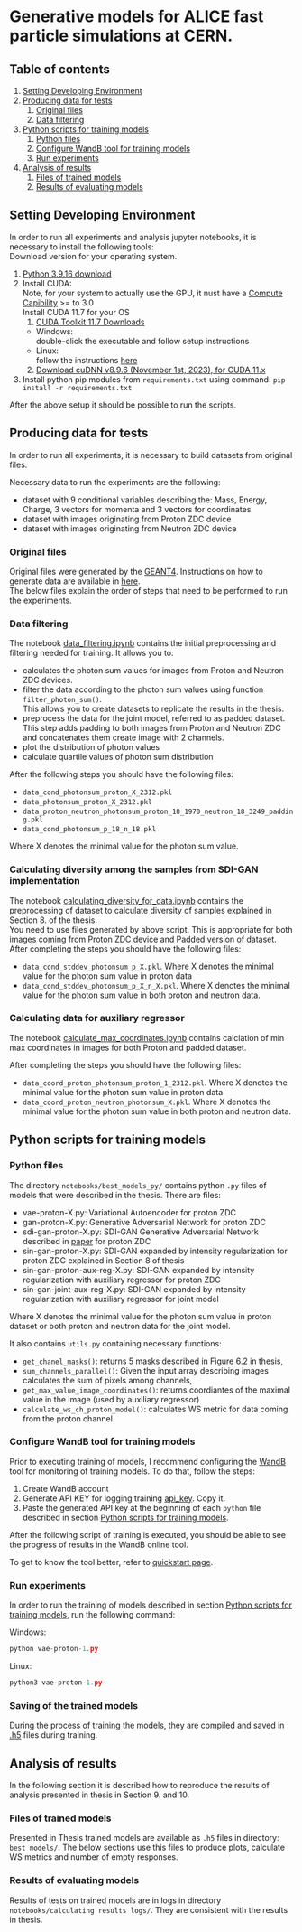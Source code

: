 # Generative models for ALICE fast particle simulations at CERN.

## Table of contents

1. [Setting Developing Environment](#setting-developing-environment)
2. [Producing data for tests](#producing-data-for-tests)
    1. [Original files](#original-files)
    2. [Data filtering](#data-filtering)
3. [Python scripts for training models](#python-scripts-for-training-models)
   1. [Python files](#python-files)
   2. [Configure WandB tool for training models](#configure-wandb-tool-for-training-models)
   3. [Run experiments](#run-experiments)
4. [Analysis of results](#analysis-of-results)
   1. [Files of trained models](#files-of-trained-models)
   2. [Results of evaluating models](#results-of-evaluating-models)

## Setting Developing Environment

In order to run all experiments and analysis jupyter notebooks, it is necessary to install the following tools: <br />Download version for your operating system.
1. [Python 3.9.16 download](https://www.python.org/downloads/release/python-3916/)
2. Install CUDA: <br />
    Note, for your system to actually use the GPU, it nust have a [Compute Capibility](https://developer.nvidia.com/cuda-gpus) >= to 3.0<br />
    Install CUDA 11.7 for your OS
   1. [CUDA Toolkit 11.7 Downloads](https://developer.nvidia.com/cuda-11-7-0-download-archive)<br />
   * Windows:<br /> double-click the executable and follow setup instructions<br />
   * Linux:<br /> follow the instructions [here](http://askubuntu.com/a/799185)<br />
   2. [Download cuDNN v8.9.6 (November 1st, 2023), for CUDA 11.x](https://developer.nvidia.com/rdp/cudnn-archive)
3. Install python pip modules from `requirements.txt` using command:
```pip install -r requirements.txt```

After the above setup it should be possible to run the scripts.


## Producing data for tests

In order to run all experiments, it is necessary to build datasets from original files.

Necessary data to run the experiments are the following:
- dataset with 9 conditional variables describing the: Mass, Energy, Charge, 3 vectors for momenta and 3 vectors for coordinates
- dataset with images originating from Proton ZDC device
- dataset with images originating from Neutron ZDC device

### Original files

Original files were generated by the [GEANT4](https://aapm.onlinelibrary.wiley.com/doi/10.1002/mp.13048).
Instructions on how to generate data are available in [here](https://twiki.cern.ch/twiki/bin/view/CMSPublic/SWGuideSimulation).<br />
The below files explain the order of steps that need to be performed to run the experiments. 

### Data filtering

The notebook <a href="notebooks/data_filtering.ipynb">data_filtering.ipynb</a> contains the initial preprocessing
and filtering needed for training. It allows you to:
- calculates the photon sum values for images from Proton and Neutron ZDC devices.
- filter the data according to the photon sum values using function `filter_photon_sum()`. <br />This allows you to create datasets to replicate the results in the thesis.
- preprocess the data for the joint model, referred to as padded dataset. <br /> This step adds padding to both images from Proton and Neutron ZDC and concatenates them create image with 2 channels.
- plot the distribution of photon values
- calculate quartile values of photon sum distribution

After the following steps you should have the following files:
- `data_cond_photonsum_proton_X_2312.pkl`
- `data_photonsum_proton_X_2312.pkl`
- `data_proton_neutron_photonsum_proton_18_1970_neutron_18_3249_padding.pkl`
- `data_cond_photonsum_p_18_n_18.pkl`

Where X denotes the minimal value for the photon sum value.

### Calculating diversity among the samples from SDI-GAN implementation

The notebook <a href="notebooks/calculating_diversity_for_data.ipynb">calculating_diversity_for_data.ipynb</a> contains the preprocessing of dataset to calculate diversity of samples explained in Section 8. of the thesis. <br />
You need to use files generated by above script. This is appropriate for both images coming from Proton ZDC device and Padded version of dataset. <br />
After completing the steps you should have the following files:
- `data_cond_stddev_photonsum_p_X.pkl`. Where X denotes the minimal value for the photon sum value in proton data
- `data_cond_stddev_photonsum_p_X_n_X.pkl`. Where X denotes the minimal value for the photon sum value in both proton and neutron data.

### Calculating data for auxiliary regressor
The notebook <a href="notebooks/auxilary regressor/calculate_max_coordinates.ipynb">calculate_max_coordinates.ipynb</a> contains calclation of min max coordinates in images for both Proton and padded dataset.

After completing the steps you should have the following files:
- `data_coord_proton_photonsum_proton_1_2312.pkl`. Where X denotes the minimal value for the photon sum value in proton data
- `data_coord_proton_neutron_photonsum_X.pkl`. Where X denotes the minimal value for the photon sum value in both proton and neutron data.

## Python scripts for training models

### Python files

The directory `notebooks/best_models_py/` contains python `.py` files of models that were described in the thesis. There are files:
- vae-proton-X.py: Variational Autoencoder for proton ZDC
- gan-proton-X.py: Generative Adversarial Network for proton ZDC
- sdi-gan-proton-X.py: SDI-GAN Generative Adversarial Network described in [paper](https://arxiv.org/pdf/2207.01561.pdf) for proton ZDC
- sin-gan-proton-X.py: SDI-GAN expanded by intensity regularization for proton ZDC explained in Section 8 of thesis
- sin-gan-proton-aux-reg-X.py: SDI-GAN expanded by intensity regularization with auxiliary regressor for proton ZDC
- sin-gan-joint-aux-reg-X.py: SDI-GAN expanded by intensity regularization with auxiliary regressor for joint model

Where X denotes the minimal value for the photon sum value in proton dataset or both proton and neutron data for the joint model.

It also contains `utils.py` containing necessary functions:
- `get_chanel_masks()`: returns 5 masks described in Figure 6.2 in thesis,
- `sum_channels_parallel()`: Given the input array describing images calculates the sum of pixels among channels,
- `get_max_value_image_coordinates()`: returns coordiantes of the maximal value in the image (used by auxiliary regressor)
- `calculate_ws_ch_proton_model()`: calculates WS metric for data coming from the proton channel

### Configure WandB tool for training models

Prior to executing training of models, I recommend configuring the [WandB](https://docs.wandb.ai/) tool for monitoring of training models. To do that, follow the steps:
1. Create WandB account
2. Generate API KEY for logging training [api_key](https://wandb.ai/authorize). Copy it.
3. Paste the generated API key at the beginning of each `python` file described in section [Python scripts for training models](#python-scripts-for-training-models).

After the following script of training is executed, you should be able to see the progress of results in the WandB online tool.

To get to know the tool better, refer to [quickstart page](https://docs.wandb.ai/quickstart).

### Run experiments

In order to run the training of models described in section [Python scripts for training models](#python-scripts-for-training-models), run the following command: <br/>

Windows:
```python
python vae-proton-1.py
```

Linux:
```python
python3 vae-proton-1.py
```

### Saving of the trained models

During the process of training the models, they are compiled and saved in [.h5](https://www.tensorflow.org/tutorials/keras/save_and_load) files during training.

## Analysis of results

In the following section it is described how to reproduce the results of analysis presented in thesis in Section 9. and 10.

### Files of trained models

Presented in Thesis trained models are available as `.h5` files in directory: `best models/`. The below sections use this files to produce plots, calculate WS metrics and number of empty responses.

### Results of evaluating models
Results of tests on trained models are in logs in directory `notebooks/calculating results logs/`. They are consistent with the results in thesis.
